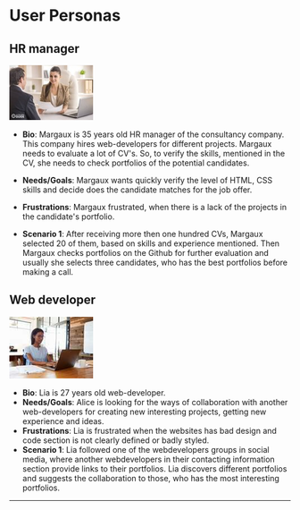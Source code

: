 # User Personas

## HR manager

![HR manager Margaux](../public/margaux.jpg)

- **Bio**: Margaux is 35 years old HR manager of the consultancy company. This
  company hires web-developers for different projects. Margaux needs to evaluate
  a lot of CV's. So, to verify the skills, mentioned in the CV, she needs to
  check portfolios of the potential candidates.
- **Needs/Goals**: Margaux wants quickly verify the level of HTML, CSS skills
  and decide does the candidate matches for the job offer.
- **Frustrations**: Margaux frustrated, when there is a lack of the projects in
  the candidate's portfolio.

- **Scenario 1**: After receiving more then one hundred CVs, Margaux selected 20
  of them, based on skills and experience mentioned. Then Margaux checks
  portfolios on the Github for further evaluation and usually she selects three
  candidates, who has the best portfolios before making a call.

## Web developer

![Webdev Alice](../public/alice.jpg)

- **Bio**: Lia is 27 years old web-developer.
- **Needs/Goals**: Alice is looking for the ways of collaboration with another
  web-developers for creating new interesting projects, getting new experience
  and ideas.
- **Frustrations**: Lia is frustrated when the websites has bad design and code
  section is not clearly defined or badly styled.
- **Scenario 1**: Lia followed one of the webdevelopers groups in social media,
  where another webdevelopers in their contacting information section provide
  links to their portfolios. Lia discovers different portfolios and suggests the
  collaboration to those, who has the most interesting portfolios.

---

<!-- more personas ... -->
